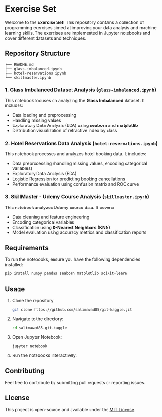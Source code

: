 # Exercise Set

Welcome to the **Exercise Set**! This repository contains a collection of programming exercises aimed at improving your data analysis and machine learning skills. The exercises are implemented in Jupyter notebooks and cover different datasets and techniques.

## Repository Structure

```
├── README.md
├── glass-imbalanced.ipynb
├── hotel-reservations.ipynb
└── skillmaster.ipynb
```

### 1. **Glass Imbalanced Dataset Analysis** (`glass-imbalanced.ipynb`)
This notebook focuses on analyzing the **Glass Imbalanced** dataset. It includes:
- Data loading and preprocessing
- Handling missing values
- Exploratory Data Analysis (EDA) using **seaborn** and **matplotlib**
- Distribution visualization of refractive index by class

### 2. **Hotel Reservations Data Analysis** (`hotel-reservations.ipynb`)
This notebook processes and analyzes hotel booking data. It includes:
- Data preprocessing (handling missing values, encoding categorical variables)
- Exploratory Data Analysis (EDA)
- Logistic Regression for predicting booking cancellations
- Performance evaluation using confusion matrix and ROC curve

### 3. **SkillMaster - Udemy Course Analysis** (`skillmaster.ipynb`)
This notebook analyzes Udemy course data. It covers:
- Data cleaning and feature engineering
- Encoding categorical variables
- Classification using **K-Nearest Neighbors (KNN)**
- Model evaluation using accuracy metrics and classification reports

## Requirements
To run the notebooks, ensure you have the following dependencies installed:
```bash
pip install numpy pandas seaborn matplotlib scikit-learn
```

## Usage
1. Clone the repository:
   ```bash
   git clone https://github.com/salimawad85/git-kaggle.git
   ```
2. Navigate to the directory:
   ```bash
   cd salimawad85-git-kaggle
   ```
3. Open Jupyter Notebook:
   ```bash
   jupyter notebook
   ```
4. Run the notebooks interactively.

## Contributing
Feel free to contribute by submitting pull requests or reporting issues.

## License
This project is open-source and available under the [MIT License](LICENSE).


